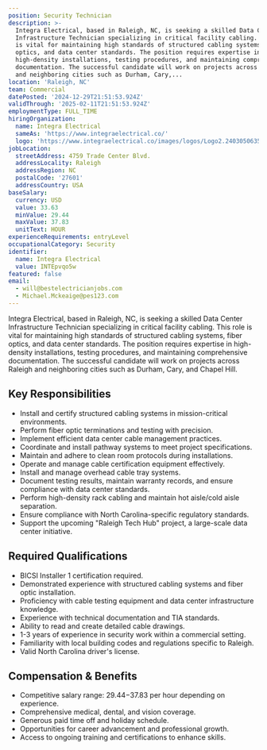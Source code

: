 ```yaml
---
position: Security Technician
description: >-
  Integra Electrical, based in Raleigh, NC, is seeking a skilled Data Center
  Infrastructure Technician specializing in critical facility cabling. This role
  is vital for maintaining high standards of structured cabling systems, fiber
  optics, and data center standards. The position requires expertise in
  high-density installations, testing procedures, and maintaining comprehensive
  documentation. The successful candidate will work on projects across Raleigh
  and neighboring cities such as Durham, Cary,...
location: 'Raleigh, NC'
team: Commercial
datePosted: '2024-12-29T21:51:53.924Z'
validThrough: '2025-02-11T21:51:53.924Z'
employmentType: FULL_TIME
hiringOrganization:
  name: Integra Electrical
  sameAs: 'https://www.integraelectrical.co/'
  logo: 'https://www.integraelectrical.co/images/logos/Logo2.2403050635216.png'
jobLocation:
  streetAddress: 4759 Trade Center Blvd.
  addressLocality: Raleigh
  addressRegion: NC
  postalCode: '27601'
  addressCountry: USA
baseSalary:
  currency: USD
  value: 33.63
  minValue: 29.44
  maxValue: 37.83
  unitText: HOUR
experienceRequirements: entryLevel
occupationalCategory: Security
identifier:
  name: Integra Electrical
  value: INTEpvqo5w
featured: false
email:
  - will@bestelectricianjobs.com
  - Michael.Mckeaige@pes123.com
---
```




Integra Electrical, based in Raleigh, NC, is seeking a skilled Data Center Infrastructure Technician specializing in critical facility cabling. This role is vital for maintaining high standards of structured cabling systems, fiber optics, and data center standards. The position requires expertise in high-density installations, testing procedures, and maintaining comprehensive documentation. The successful candidate will work on projects across Raleigh and neighboring cities such as Durham, Cary, and Chapel Hill. 

## Key Responsibilities

- Install and certify structured cabling systems in mission-critical environments.
- Perform fiber optic terminations and testing with precision.
- Implement efficient data center cable management practices.
- Coordinate and install pathway systems to meet project specifications.
- Maintain and adhere to clean room protocols during installations.
- Operate and manage cable certification equipment effectively.
- Install and manage overhead cable tray systems.
- Document testing results, maintain warranty records, and ensure compliance with data center standards.
- Perform high-density rack cabling and maintain hot aisle/cold aisle separation.
- Ensure compliance with North Carolina-specific regulatory standards.
- Support the upcoming "Raleigh Tech Hub" project, a large-scale data center initiative.

## Required Qualifications

- BICSI Installer 1 certification required.
- Demonstrated experience with structured cabling systems and fiber optic installation.
- Proficiency with cable testing equipment and data center infrastructure knowledge.
- Experience with technical documentation and TIA standards.
- Ability to read and create detailed cable drawings.
- 1-3 years of experience in security work within a commercial setting.
- Familiarity with local building codes and regulations specific to Raleigh.
- Valid North Carolina driver's license.

## Compensation & Benefits

- Competitive salary range: $29.44-$37.83 per hour depending on experience.
- Comprehensive medical, dental, and vision coverage.
- Generous paid time off and holiday schedule.
- Opportunities for career advancement and professional growth.
- Access to ongoing training and certifications to enhance skills.
